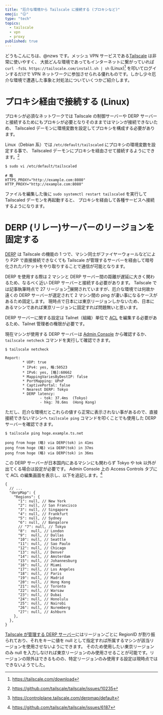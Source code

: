 ```yaml
---
title: "厄介な環境から Tailscale に接続する (プロキシなど)"
emoji: "😖"
type: "tech"
topics:
  - tailscale
  - vpn
  - proxy
published: true
---
```


<!-- textlint-disable ja-technical-writing/sentence-length -->

どうもこんにちは、@nzws です。メッシュ VPN サービスである[Tailscale](https://tailscale.com) は非常に使いやすく、
大抵どんな環境であってもインターネットに繋がっていれば `curl -fsSL https://tailscale.com/install.sh | sh` (Linux)[^1] を叩いてログインするだけで
VPN ネットワークに参加させられる優れものです。しかし少々厄介な環境で遭遇した事象と対処法についていくつかご紹介します。

# プロキシ経由で接続する (Linux)

プロキシが必須なネットワークでは Tailscale の制御サーバーや DERP サーバーと接続するためにもプロキシが必要となりそのままではマシンが接続できないため、
Tailscaled デーモンに環境変数を設定してプロキシを構成する必要があります。

Linux（Debian 系）では `/etc/default/tailscaled` にプロキシの環境変数を設定する事で、
Tailscaled デーモンにプロキシを経由させて接続するようにできます。[^2]

```
$ sudo vi /etc/default/tailscaled

# 略
HTTPS_PROXY="http://example.com:8080"
HTTP_PROXY="http://example.com:8080"
```

ファイルを編集した後に `sudo systemctl restart tailscaled` を実行して Tailscaled デーモンを再起動すると、
プロキシを経由して各種サービスへ接続するようになります。

# DERP (リレー)サーバーのリージョンを固定する

[DERP](https://tailscale.com/kb/1232/derp-servers) は Tailscale の機能の 1 つで、マシン同士がファイヤーウォールなどにより P2P で直接接続できなくても Tailscale が管理するサーバーを経由して暗号化されたパケットをやり取りすることで通信が可能となります。

DERP を使用する際は 2 マシンと DERP サーバー間の距離が遅延に大きく関わるため、なるべく近い DERP サーバーと接続する必要があります。
Tailscale では記事執筆時点で 27 リージョン[^3]展開されていますが、厄介な環境では何故か遠くの DERP サーバーが選定されて 2 マシン間の ping が凄い事になるケースがあるため固定します。
現時点で日本には東京リージョンしかないため、日本にあるマシンであれば東京リージョンに固定すれば問題無いと思います。

DERP サーバーに関する設定は Tailnet（組織）単位で [ACL](https://tailscale.com/kb/1337/acl-syntax) を編集する必要があるため、Tailnet 管理者の権限が必要です。

現在マシンが使用する DERP サーバーは [Admin Console](https://login.tailscale.com) から確認するか、`tailscale netcheck` コマンドを実行して確認できます。

```
$ tailscale netcheck

Report:
        * UDP: true
        * IPv4: yes, 略:50523
        * IPv6: yes, [略]:60662
        * MappingVariesByDestIP: false
        * PortMapping: UPnP
        * CaptivePortal: false
        * Nearest DERP: Tokyo
        * DERP latency:
                - tok: 37.4ms  (Tokyo)
                - hkg: 78.6ms  (Hong Kong)
```

ただし、厄介な環境だとこれらの値すら正常に表示されない事があるので、直接接続できないマシンへ `tailscale ping` コマンドを叩くことでも使用した DERP サーバーを確認できます。

```
$ tailscale ping hoge.example.ts.net

pong from hoge (略) via DERP(tok) in 41ms
pong from hoge (略) via DERP(tok) in 37ms
pong from hoge (略) via DERP(tok) in 36ms
```

この DERP サーバーが日本国内にあるマシンにも関わらず Tokyo や tok 以外が出てくる場合は設定が必要です。
Admin Console 上の Access Controls タブにて ACL の編集画面を表示し、以下を追記します。[^4]

```
{
  // ...
  "derpMap": {
    "Regions": {
      "1": null, // New York
      "2": null, // San Francisco
      "3": null, // Singapore
      "4": null, // Frankfurt
      "5": null, // Sydney
      "6": null, // Bangalore
      // "7": null, // Tokyo
      "8":  null, // London
      "9":  null, // Dallas
      "10": null, // Seattle
      "11": null, // Sao Paulo
      "12": null, // Chicago
      "13": null, // Denver
      "14": null, // Amsterdam
      "15": null, // Johannesburg
      "16": null, // Miami
      "17": null, // Los Angeles
      "18": null, // Paris
      "19": null, // Madrid
      "20": null, // Hong Kong
      "21": null, // Toronto
      "22": null, // Warsaw
      "23": null, // Dubai
      "24": null, // Honolulu
      "25": null, // Nairobi
      "26": null, // Nuremberg
      "27": null, // Ashburn
    },
  },
}
```

[Tailscale が管理する DERP サーバー](https://controlplane.tailscale.com/derpmap/default)にはリージョンごとに RegionID が割り振られており、それをキーに値を null として指定すれば所属するマシンが該当リージョンを使用させないようにできます。
そのため使用したい東京リージョンのみ null を入力しなければ東京リージョンのみ使用させることが可能です。リージョンの除外はできるものの、特定リージョンのみ使用する設定は現時点ではできないようでした。

[^1]: https://tailscale.com/download

[^2]: https://github.com/tailscale/tailscale/issues/10235

[^3]: https://controlplane.tailscale.com/derpmap/default

[^4]: https://github.com/tailscale/tailscale/issues/6187
